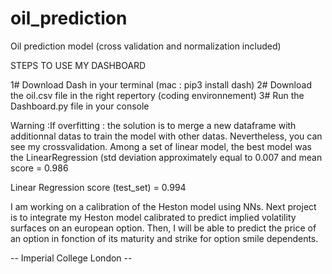# oil_prediction
Oil prediction model (cross validation and normalization included)

STEPS TO USE MY DASHBOARD 

1# Download Dash in your terminal (mac : pip3 install dash)
2# Download the oil.csv file in the right repertory (coding environnement)
3# Run the Dashboard.py file in your console


Warning :If overfitting : the solution is to merge a new dataframe with additionnal datas to train the model with other datas. 
Nevertheless, you can see my crossvalidation. Among a set of linear model, the best model was the LinearRegression (std deviation approximately equal to 0.007 and mean score = 0.986

Linear Regression score (test_set) = 0.994

I am working on a calibration of the Heston model using NNs. Next project is to integrate my Heston model calibrated to predict implied volatility surfaces on an european option. Then, I will be able to predict the price of an option in fonction of its maturity and strike for option smile dependents. 

-- Imperial College London -- 

